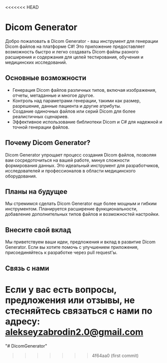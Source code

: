 <<<<<<< HEAD
# Dicom Generator

Добро пожаловать в Dicom Generator - ваш инструмент для генерации Dicom файлов на платформе C#!
Это приложение предоставляет возможность быстро и легко создавать Dicom файлы разного расширения 
и содержания для целей тестирования, обучения и медицинских исследований.

## Основные возможности

- Генерация Dicom файлов различных типов, включая изображения, отчеты, метаданные и многое другое.
- Контроль над параметрами генерации, такими как размер, разрешение, данные пациента и другие атрибуты.
- Создание одиночных файлов или серий Dicom для более реалистичных сценариев.
- Эффективное использование библиотеки Dicom и C# для надежной и точной генерации файлов.

## Почему Dicom Generator?

Dicom Generator упрощает процесс создания Dicom файлов, позволяя вам сосредоточиться на вашей работе, 
минуя сложности формирования данных. Это идеальный инструмент для разработчиков, исследователей 
и профессионалов в области медицинского оборудования.

## Планы на будущее

Мы стремимся сделать Dicom Generator еще более мощным и гибким инструментом. Планируется расширение 
функциональности, добавление дополнительных типов файлов и возможностей настройки.

## Внесите свой вклад

Мы приветствуем ваши идеи, предложения и вклад в развитие Dicom Generator. Если вы хотите помочь с 
улучшением приложения, присоединяйтесь к разработке через pull request'ы.

## Связь с нами

Если у вас есть вопросы, предложения или отзывы, не стесняйтесь связаться с нами по адресу: alekseyzabrodin2.0@gmail.com
=======
"# DicomGenerator" 
>>>>>>> 4f64aa0 (first commit)
